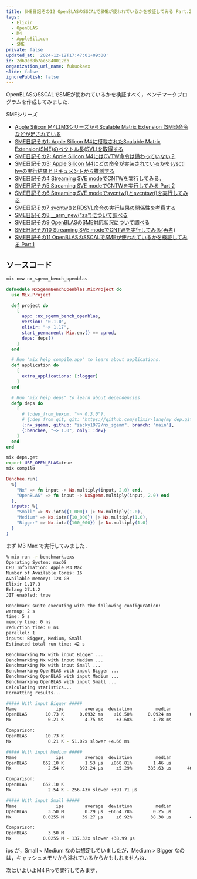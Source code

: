 ```yaml
---
title: SME日記その12 OpenBLASのSSCALでSMEが使われているかを検証してみる Part.2
tags:
  - Elixir
  - OpenBLAS
  - M4
  - AppleSilicon
  - SME
private: false
updated_at: '2024-12-12T17:47:01+09:00'
id: 2d69ed8b7ae5840012db
organization_url_name: fukuokaex
slide: false
ignorePublish: false
---
```

OpenBLASのSSCALでSMEが使われているかを検証すべく，ベンチマークプログラムを作成してみました．

SMEシリーズ

- [Apple Silicon M4はM3シリーズからScalable Matrix Extension (SME)命令などが足されている](https://qiita.com/zacky1972/items/69fd802fd41ae4d7d469)
- [SME日記その1: Apple Silicon M4に搭載されたScalable Matrix Extension(SME)のベクトル長(SVL)を取得する](https://qiita.com/zacky1972/items/231fd22a1fdef15d4108)
- [SME日記その2: Apple Silicon M4にはCVTW命令は備わっていない？](https://qiita.com/zacky1972/items/a4fc98614df085586175)
- [SME日記その3: Apple Silicon M4にどの命令が実装されているかをsysctl hwの実行結果とドキュメントから推測する](https://qiita.com/zacky1972/items/427035001554cb9768bc)
- [SME日記その4 Streaming SVE modeでCNTWを実行してみる．](https://qiita.com/zacky1972/items/3182fa1693983846205d)
- [SME日記その5 Streaming SVE modeでCNTWを実行してみる Part 2](https://qiita.com/zacky1972/items/b7b5dd456fe021b30eb2)
- [SME日記その6 Streaming SVE modeでsvcntw()とsvcntsw()を実行してみる](https://qiita.com/zacky1972/items/7d4ec630d54564ebb9b3)
- [SME日記その7 svcntw()とRDSVL命令の実行結果の関係性を考察する](https://qiita.com/zacky1972/items/48cf7577e254b8c3a0b6)
- [SME日記その8 __arm_new("za")について調べる](https://qiita.com/zacky1972/items/762b73b3414369d762ad)
- [SME日記その9 OpenBLASのSME対応状況について調べる](https://qiita.com/zacky1972/items/0c6f5aed0365f1b4fdb6)
- [SME日記その10 Streaming SVE modeでCNTWを実行してみる(再考)](https://qiita.com/zacky1972/items/ba3e07a8bc1e5e56d19a)
- [SME日記その11 OpenBLASのSSCALでSMEが使われているかを検証してみる Part.1](https://qiita.com/zacky1972/items/15bca5a0dcd3073d4d60)

## ソースコード

```zsh
mix new nx_sgemm_bench_openblas
```

```elixir:mix.exs
defmodule NxSgemmBenchOpenblas.MixProject do
  use Mix.Project

  def project do
    [
      app: :nx_sgemm_bench_openblas,
      version: "0.1.0",
      elixir: "~> 1.17",
      start_permanent: Mix.env() == :prod,
      deps: deps()
    ]
  end

  # Run "mix help compile.app" to learn about applications.
  def application do
    [
      extra_applications: [:logger]
    ]
  end

  # Run "mix help deps" to learn about dependencies.
  defp deps do
    [
      # {:dep_from_hexpm, "~> 0.3.0"},
      # {:dep_from_git, git: "https://github.com/elixir-lang/my_dep.git", tag: "0.1.0"}
      {:nx_sgemm, github: "zacky1972/nx_sgemm", branch: "main"},
      {:benchee, "~> 1.0", only: :dev}
    ]
  end
end
```

```zsh
mix deps.get 
export USE_OPEN_BLAS=true 
mix compile
```

```elixir:benchmark.exs
Benchee.run(
  %{
    "Nx" => fn input -> Nx.multiply(input, 2.0) end,
    "OpenBLAS" => fn input -> NxSgemm.multiply(input, 2.0) end
  },
  inputs: %{
    "Small" => Nx.iota({1_000}) |> Nx.multiply(1.0),
    "Medium" => Nx.iota({10_000}) |> Nx.multiply(1.0),
    "Bigger" => Nx.iota({100_000}) |> Nx.multiply(1.0)
  }
)
```

まず M3 Max で実行してみました．

```zsh
% mix run -r benchmark.exs
Operating System: macOS
CPU Information: Apple M3 Max
Number of Available Cores: 16
Available memory: 128 GB
Elixir 1.17.3
Erlang 27.1.2
JIT enabled: true

Benchmark suite executing with the following configuration:
warmup: 2 s
time: 5 s
memory time: 0 ns
reduction time: 0 ns
parallel: 1
inputs: Bigger, Medium, Small
Estimated total run time: 42 s

Benchmarking Nx with input Bigger ...
Benchmarking Nx with input Medium ...
Benchmarking Nx with input Small ...
Benchmarking OpenBLAS with input Bigger ...
Benchmarking OpenBLAS with input Medium ...
Benchmarking OpenBLAS with input Small ...
Calculating statistics...
Formatting results...

##### With input Bigger #####
Name               ips        average  deviation         median         99th %
OpenBLAS       10.73 K      0.0932 ms    ±10.50%      0.0924 ms       0.120 ms
Nx              0.21 K        4.75 ms     ±3.68%        4.78 ms        5.31 ms

Comparison: 
OpenBLAS       10.73 K
Nx              0.21 K - 51.02x slower +4.66 ms

##### With input Medium #####
Name               ips        average  deviation         median         99th %
OpenBLAS      652.10 K        1.53 μs   ±868.81%        1.46 μs        1.96 μs
Nx              2.54 K      393.24 μs     ±5.29%      385.63 μs      463.12 μs

Comparison: 
OpenBLAS      652.10 K
Nx              2.54 K - 256.43x slower +391.71 μs

##### With input Small #####
Name               ips        average  deviation         median         99th %
OpenBLAS        3.50 M        0.29 μs  ±6654.78%        0.25 μs           3 μs
Nx            0.0255 M       39.27 μs     ±6.92%       38.38 μs       49.17 μs

Comparison: 
OpenBLAS        3.50 M
Nx            0.0255 M - 137.32x slower +38.99 μs
```

ips が，Small < Medium なのは想定していましたが，Medium > Bigger なのは，キャッシュメモリから溢れているからかもしれませんね．

次はいよいよM4 Proで実行してみます．

